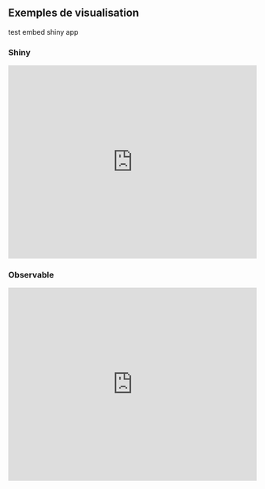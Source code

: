 ## Exemples de visualisation

test embed shiny app

### Shiny

<iframe width="100%" height="392" frameborder="0"
  src="https://f-r-e-d.shinyapps.io/datasile_test/"></iframe>
        
### Observable

<iframe width="100%" height="392" frameborder="0"
  src="https://observablehq.com/embed/@fil/nacimientos-en-la-antartida?cells=viewof+data"></iframe>
